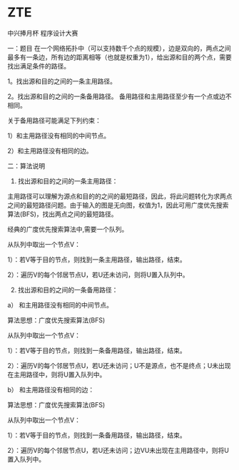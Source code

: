 ZTE
===

中兴捧月杯 程序设计大赛

一：题目
在一个网络拓扑中（可以支持数千个点的规模），边是双向的，两点之间最多有一条边，所有边的距离相等（也就是权重为1），给出源和目的两个点，需要找出满足条件的路径。

1。找出源和目的之间的一条主用路径。

2。找出源和目的之间的一条备用路径。 备用路径和主用路径至少有一个点或边不相同。

 关于备用路径可能满足下列约束：
 
 1）和主用路径没有相同的中间节点。
 
 2）和主用路径没有相同的边。
 
二：算法说明

1.	找出源和目的之间的一条主用路径：

   主用路径可以理解为源点和目的的之间的最短路径，因此，将此问题转化为求两点之间的最短路径问题。由于输入的图是无向图，权值为1，因此可用广度优先搜索算法(BFS)，找出两点之间的最短路径。

经典的广度优先搜索算法中,需要一个队列。

从队列中取出一个节点V：

1）：若V等于目的节点，则找到一条主用路径，输出路径，结束。

2）：遍历V的每个邻居节点U，若U还未访问，则将U置入队列中。


2.	找出源和目的之间的一条备用路径：

a）	和主用路径没有相同的中间节点。

算法思想：广度优先搜索算法(BFS)

从队列中取出一个节点V：

1）：若V等于目的节点，则找到一条备用路径，输出路径，结束。

2）：遍历V的每个邻居节点U，若U还未访问；U不是源点，也不是终点；U未出现在主用路径中，则将U置入队列中。

b）	和主用路径没有相同的边：

算法思想：广度优先搜索算法(BFS)

从队列中取出一个节点V：

1）：若V等于目的节点，则找到一条备用路径，输出路径，结束。

2）：遍历V的每个邻居节点U，若U还未访问；边VU未出现在主用路径中，则将U置入队列中。



